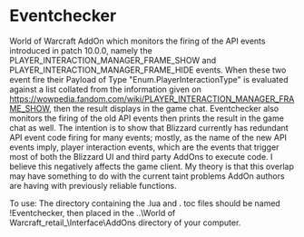 # Eventchecker
World of Warcraft AddOn which monitors the firing of the API events introduced in patch 10.0.0, namely the PLAYER_INTERACTION_MANAGER_FRAME_SHOW and PLAYER_INTERACTION_MANAGER_FRAME_HIDE events. When these two event fire their Payload of Type "Enum.PlayerInteractionType" is evaluated against a list collated from the information given on https://wowpedia.fandom.com/wiki/PLAYER_INTERACTION_MANAGER_FRAME_SHOW, then the result displays in the game chat. Eventchecker also monitors the firing of the old API events then prints the result in the game chat as well. The intention is to show that Blizzard currently has redundant API event code firing for many events; mostly, as the name of the new API events imply, player interaction events, which are the events that trigger most of both the Blizzard UI and third party AddOns to execute code. I believe this negatively affects the game client. My theory is that this overlap may have something to do with the current taint problems AddOn authors are having with previously reliable functions.

To use: The directory containing the .lua and . toc files should be named !Eventchecker, then placed in the
..\World of Warcraft\_retail_\Interface\AddOns directory of your computer.
